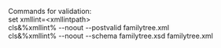 Commands for validation: \
set xmllint=\<xmllintpath> \
cls&%xmllint% --noout --postvalid familytree.xml \
cls&%xmllint% --noout --schema familytree.xsd familytree.xml